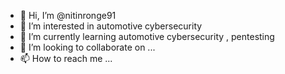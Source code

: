 - 👋 Hi, I’m @nitinronge91
- 👀 I’m interested in automotive cybersecurity 
- 🌱 I’m currently learning automotive cybersecurity , pentesting
- 💞️ I’m looking to collaborate on ...
- 📫 How to reach me ...

<!---
nitinronge91/nitinronge91 is a ✨ special ✨ repository because its `README.md` (this file) appears on your GitHub profile.
You can click the Preview link to take a look at your changes.
--->

